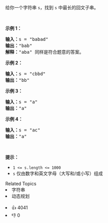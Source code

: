 <p>给你一个字符串 <code>s</code>，找到 <code>s</code> 中最长的回文子串。</p>

<p> </p>

<p><strong>示例 1：</strong></p>

<pre>
<strong>输入：</strong>s = "babad"
<strong>输出：</strong>"bab"
<strong>解释：</strong>"aba" 同样是符合题意的答案。
</pre>

<p><strong>示例 2：</strong></p>

<pre>
<strong>输入：</strong>s = "cbbd"
<strong>输出：</strong>"bb"
</pre>

<p><strong>示例 3：</strong></p>

<pre>
<strong>输入：</strong>s = "a"
<strong>输出：</strong>"a"
</pre>

<p><strong>示例 4：</strong></p>

<pre>
<strong>输入：</strong>s = "ac"
<strong>输出：</strong>"a"
</pre>

<p> </p>

<p><strong>提示：</strong></p>

<ul>
	<li><code>1 <= s.length <= 1000</code></li>
	<li><code>s</code> 仅由数字和英文字母（大写和/或小写）组成</li>
</ul>
<div><div>Related Topics</div><div><li>字符串</li><li>动态规划</li></div></div><br><div><li>👍 4041</li><li>👎 0</li></div>
